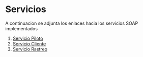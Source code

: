 # Servicios

A continuacion se adjunta los enlaces hacia los servicios SOAP implementados

  1.  [Servicio Piloto](SA_T4_Servicios/ServicioPiloto.asmx.cs)
  2.  [Servicio Cliente](SA_T4_Servicios/ServicioCliente.asmx.cs)
  2.  [Servicio Rastreo](SA_T4_Servicios/ServicioRastreo.asmx.cs)
